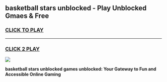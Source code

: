 
## basketball stars unblocked - Play Unblocked Gmaes & Free
<h3>
<a href="https://premium.freeplayer.one?title=basketball_stars_unblocked&ref=19F">CLICK TO PLAY</a></h3>
<hr>

<h3>
<a href="https://premium.freeplayer.one?title=basketball_stars_unblocked&ref=19F">CLICK 2 PLAY</a>
  
</h3>

<a href="https://premium.freeplayer.one?title=basketball_stars_unblocked&ref=19F/"><img src="https://clearcache.store/games.png"></a>


**basketball stars unblocked games unblocked: Your Gateway to Fun and Accessible Online Gaming**
